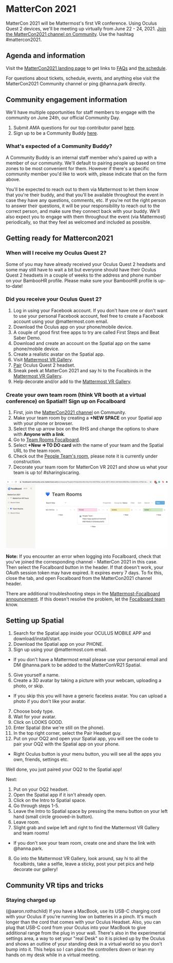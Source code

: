 
# MatterCon 2021

MatterCon 2021 will be Mattermost's first VR conference. Using Oculus Quest 2 devices, we'll be meeting up virtually from June 22 - 24, 2021. [Join the MatterCon2021 channel on Community](https://community.mattermost.com/core/channels/mattercon-2021). Use the hashtag #mattercon2021.

## Agenda and information

Visit the [MatterCon2021 landing page](https://mattermost.com/events/mattercon-2021/) to get links to [FAQs](https://mattermost.com/events/mattercon-2021/#information) and [the schedule](https://mattermost.com/events/mattercon-2021/#event).

For questions about tickets, schedule, events, and anything else visit the MatterCon2021 Community channel or ping @hanna.park directly.

## Community engagement information

We'll have multiple opportunities for staff members to engage with the community on June 24th, our official Community Day.

1. Submit AMA questions for our top contributor panel [here](https://forms.gle/FGpmm7DhvrciQqgr7).
2. Sign up to be a Community Buddy [here](https://forms.gle/FGpmm7DhvrciQqgr7).

### What's expected of a Community Buddy?

A Community Buddy is an internal staff member who's paired up with a member of our community. We'll default to pairing people up based on time zones to be most convenient for them. However if there's a specific community member you'd like to work with, please indicate that on the form above.

You'll be expected to reach out to them via Mattermost to let them know that you're their buddy, and that you'll be available throughout the event in case they have any questions, comments, etc. If you're not the right person to answer their questions, it will be your responsibility to reach out to the correct person, and make sure they connect back with your buddy. We'll also expect you to engage with them throughout the event (via Mattermost) periodically, so that they feel as welcomed and included as possible.

## Getting ready for Mattercon2021

### When will I receive my Oculus Quest 2?

Some of you may have already received your Oculus Quest 2 headsets and some may still have to wait a bit but everyone should have their Oculus Quest 2 headsets in a couple of weeks to the address and phone number on your BambooHR profile. Please make sure your BambooHR profile is up-to-date!

### Did you receive your Oculus Quest 2?

1. Log in using your Facebook account. If you don't have one or don't want to use your personal Facebook account, feel free to create a Facebook account using your @mattermost.com email.
2. Download the Oculus app on your phone/mobile device.
3. A couple of good first free apps to try are called First Steps and Beat Saber Demo.
4. Download and create an account on the Spatial app on the same phone/mobile device.
5. Create a realistic avatar on the Spatial app.
6. Visit [Mattermost VR Gallery](https://app.spatial.io/rooms/609458b76c51d50edeac2669?share=7621477051219851177).
7. [Pair](https://support.spatial.io/hc/en-us/articles/360043402231-Pair-Your-AR-VR-Headset-to-Spatial) Oculus Quest 2 headset.
8. Sneak peek at MatterCon 2021 and say hi to the Focalbirds in the [Mattermost VR Gallery](https://app.spatial.io/room/609458b76c51d50edeac2669?share=7621477051219851177).
10. Help decorate and/or add to the [Mattermost VR Gallery](https://app.spatial.io/rooms/609458b76c51d50edeac2669?share=7621477051219851177).

### Create your own team room (think VR booth at a virtual conference) on Spatial!! Sign up on Focalboard

1. First, join the [MatterCon2021 channel](https://community.mattermost.com/core/channels/mattercon-2021) on Community.
2. Make your team room by creating a **+NEW SPACE** on your Spatial app with your phone or browser.
3. Select the up arrow box on the RHS and change the options to share with **Anyone with a link**.
4. Go to [Team Rooms Focalboard](https://focalboard-community.octo.mattermost.com/workspace/7kxjjebrnffxdps5bsr8brn9so?id=5601f94e-a5c6-4972-85b4-b815b6c0882f&v=22d9534c-676d-4ea6-8e07-82a76324af95).
5. Select **+New =>TO DO card** with the name of your team and the Spatial URL to the team room.
6. Check out the [People Team's room](https://app.spatial.io/rooms/609819b46c51d50edeac6e92), please note it is currently under construction.
7. Decorate your team room for MatterCon VR 2021 and show us what your team is up to! #sharingiscaring.

![](../../.gitbook/assets/mattercon2021teamroom.png)

**Note:** If you encounter an error when logging into Focalboard, check that you've joined the corresponding channel - MatterCon 2021 in this case. Then select the Focalboard button in the header. If that doesn't work, your OAuth session token may have expired. It expires every 7 days. To fix this, close the tab, and open Focalboard from the MatterCon2021 channel header.

There are additional troubleshooting steps in the [Mattermost-Focalboard announcement](https://github.com/mattermost/focalboard/discussions/349). If this doesn't resolve the problem, let the [Focalboard team](https://community.mattermost.com/core/channels/focalboard) know.

## Setting up Spatial

1. Search for the Spatial app inside your OCULUS MOBILE APP and download/install/start.
2. Download the Spatial app on your PHONE.
3. Sign up using your @mattermost.com email.
  - If you don't have a Mattermost email please use your personal email and DM @hanna.park to be added to the MatterConVR21 Spatial.
5. Give yourself a name.
6. Create a 3D avatar by taking a picture with your webcam, uploading a photo, or skip.
  - If you skip this you will have a generic faceless avatar. You can upload a photo if you don't like your avatar.
7. Choose body type.
8. Wait for your avatar.
9. Click on LOOKS GOOD.
10. Enter Spatial (btw we're still on the phone).
11. In the top right corner, select the Pair Headset guy.
12. Put on your OQ2 and open your Spatial app, you will see the code to pair your OQ2 with the Spatial app on your phone.
  - Right Oculus button is your menu button, you will see all the apps you own, friends, settings etc.

Well done, you just paired your OQ2 to the Spatial app!

Next: 

1. Put on your OQ2 headset.
2. Open the Spatial app if it isn't already open.
3. Click on the Intro to Spatial space.
4. Go through steps 1-5.
5. Leave the Intro to Spatial space by pressing the menu button on your left hand (small circle grooved-in button).
6. Leave room.
7. Slight grab and swipe left and right to find the Mattermost VR Gallery and team rooms!
  - If you don't see your team room, create one and share the link with @hanna.park.
8. Go into the Mattermost VR Gallery, look around, say hi to all the focalbirds, take a selfie, leave a sticky, post your pet pics and help decorate our gallery!

## Community VR tips and tricks

### Staying charged up

(@aaron.rothschild) If you have a MacBook, use its USB-C charging cord with your Oculus if you're running low on batteries in a pinch. It's much longer than the cord that comes with your Oculus Headset. Also, you can plug that USB-C cord from your Oculus into your MacBook to give additional range from the plug in your wall. There's also in the experimental settings area, a way to set your "real Desk" so it is picked up by the Oculus and shows an outline of your standing desk in a virtual world so you don't bump into it. This helps so I can place the controllers down or lean my hands on my desk while in a virtual meeting.

